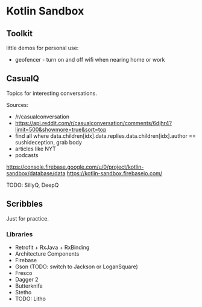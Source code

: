 # Kotlin Sandbox

## Toolkit

little demos for personal use:
- geofencer - turn on and off wifi when nearing home or work

## CasualQ

Topics for interesting conversations.

Sources:
 - /r/casualconversation
  - https://api.reddit.com/r/casualconversation/comments/6djhr4?limit=500&showmore=true&sort=top
  - find all where data.children[idx].data.replies.data.children[idx].author == sushideception, grab body
 - articles like NYT
 - podcasts

https://console.firebase.google.com/u/0/project/kotlin-sandbox/database/data
https://kotlin-sandbox.firebaseio.com/

TODO: SillyQ, DeepQ

## Scribbles

Just for practice.

### Libraries
* Retrofit + RxJava + RxBinding
* Architecture Components
* Firebase
* Gson (TODO: switch to Jackson or LoganSquare)
* Fresco
* Dagger 2
* Butterknife
* Stetho
* TODO: Litho